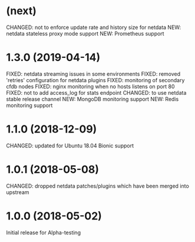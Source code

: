 # (next)
CHANGED: not to enforce update rate and history size for netdata
NEW: netdata stateless proxy mode support
NEW: Prometheus support

# 1.3.0 (2019-04-14)
FIXED: netdata streaming issues in some environments
FIXED: removed 'retries' configuration for netdata plugins
FIXED: monitoring of secondary cfdb nodes
FIXED: nginx monitoring when no hosts listens on port 80
FIXED: not to add access_log for stats endpoint
CHANGED: to use netdata stable release channel
NEW: MongoDB monitoring support
NEW: Redis monitoring support

# 1.1.0 (2018-12-09)
CHANGED: updated for Ubuntu 18.04 Bionic support

# 1.0.1 (2018-05-08)
CHANGED: dropped netdata patches/plugins which have been merged into upstream

# 1.0.0 (2018-05-02)
Initial release for Alpha-testing
